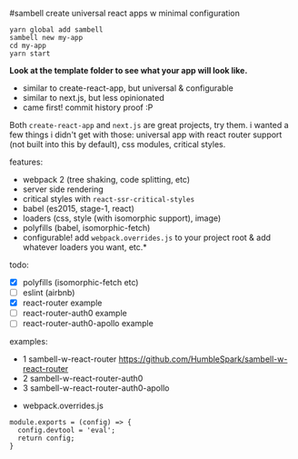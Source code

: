 #sambell
create universal react apps w minimal configuration

```
yarn global add sambell
sambell new my-app
cd my-app
yarn start
```

**Look at the template folder to see what your app will look like.**

- similar to create-react-app, but universal & configurable
- similar to next.js, but less opinionated
- came first! commit history proof :P

Both `create-react-app` and `next.js` are great projects, try them. i wanted a few things i didn't get with those: universal app with react router support (not built into this by default), css modules, critical styles.

features:
- webpack 2 (tree shaking, code splitting, etc)
- server side rendering
- critical styles with `react-ssr-critical-styles`
- babel (es2015, stage-1, react)
- loaders (css, style (with isomorphic support), image)
- polyfills (babel, isomorphic-fetch)
- configurable! add `webpack.overrides.js` to your project root & add whatever loaders you want, etc.*

todo:
- [x] polyfills (isomorphic-fetch etc)
- [ ] eslint (airbnb)
- [x] react-router example
- [ ] react-router-auth0 example
- [ ] react-router-auth0-apollo example

examples:
- 1 sambell-w-react-router https://github.com/HumbleSpark/sambell-w-react-router
- 2 sambell-w-react-router-auth0
- 3 sambell-w-react-router-auth0-apollo

* webpack.overrides.js
```
module.exports = (config) => {
  config.devtool = 'eval';
  return config;
}
```
